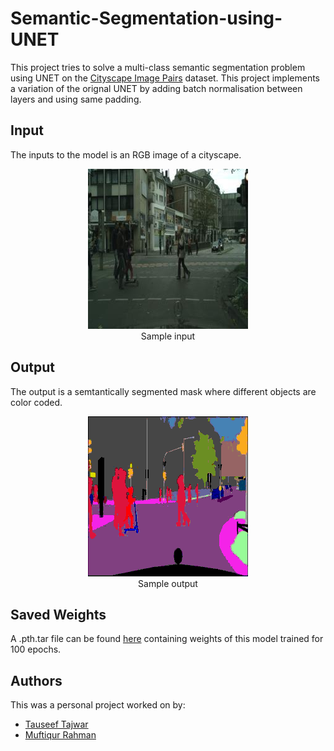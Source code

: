# Semantic-Segmentation-using-UNET

This project tries to solve a multi-class semantic segmentation problem using UNET on the [Cityscape Image Pairs](https://www.kaggle.com/dansbecker/cityscapes-image-pairs) dataset. This project implements a variation of the orignal UNET by adding batch normalisation between layers and using same padding. 

## Input
The inputs to the model is an RGB image of a cityscape. 

<p align="center">
    <img width="256" height="256" src="https://github.com/tauseef09/Semantic-Segmentation-using-UNET/blob/master/readme_images/input.jpg">
    <br>
    Sample input
</p>

## Output
The output is a semtantically segmented mask where different objects are color coded.

<p align="center">
    <img width="256" height="256" src="https://github.com/tauseef09/Semantic-Segmentation-using-UNET/blob/master/readme_images/output.jpg">
    <br>
    Sample output
</p>

## Saved Weights
A .pth.tar file can be found [here](https://drive.google.com/drive/u/0/folders/1OroW6nzyOo3882BFTUPFQibFUOxO5kUx) containing weights of this model trained for 100 epochs.

## Authors
This was a personal project worked on by: 
- [Tauseef Tajwar](https://github.com/tauseef09)
- [Muftiqur Rahman](https://github.com/Muftiqur1111)


